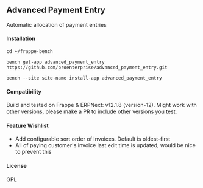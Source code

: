 ## Advanced Payment Entry

Automatic allocation of payment entries

#### Installation

`cd ~/frappe-bench`

`bench get-app advanced_payment_entry https://github.com/proenterprise/advanced_payment_entry.git`

`bench --site site-name install-app advanced_payment_entry`

#### Compatibility
Build and tested on Frappe & ERPNext: v12.1.8 (version-12). Might work with other versions, please make a PR to include other versions you test.

#### Feature Wishlist
- Add configurable sort order of Invoices. Default is oldest-first
- All of paying customer's invoice last edit time is updated, would be nice to prevent this

#### License

GPL
